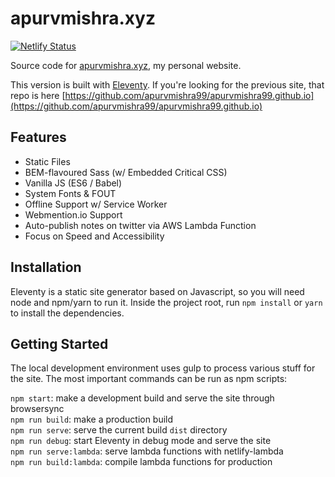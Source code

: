 # apurvmishra.xyz

[![Netlify Status](https://api.netlify.com/api/v1/badges/f7f868c7-d54d-4dfe-91be-75237ee0cecb/deploy-status)](https://app.netlify.com/sites/apurvmishra/deploys)

Source code for [apurvmishra.xyz](apurvmishra.xyz), my personal website.  

This version is built with [Eleventy](https://www.11ty.io). If you're looking for the previous site, that repo is here [https://github.com/apurvmishra99/apurvmishra99.github.io](https://github.com/apurvmishra99/apurvmishra99.github.io)

## Features

* Static Files
* BEM-flavoured Sass (w/ Embedded Critical CSS)
* Vanilla JS (ES6 / Babel)
* System Fonts & FOUT
* Offline Support w/ Service Worker
* Webmention.io Support
* Auto-publish notes on twitter via AWS Lambda Function
* Focus on Speed and Accessibility

## Installation

Eleventy is a static site generator based on Javascript, so you will need node and npm/yarn to run it.
Inside the project root, run `npm install` or `yarn` to install the dependencies.

## Getting Started

The local development environment uses gulp to process various stuff for the site. 
The most important commands can be run as npm scripts:

`npm start`: make a development build and serve the site through browsersync  
`npm run build`: make a production build  
`npm run serve`: serve the current build `dist` directory  
`npm run debug`: start Eleventy in debug mode and serve the site  
`npm run serve:lambda`: serve lambda functions with netlify-lambda  
`npm run build:lambda`: compile lambda functions for production  
